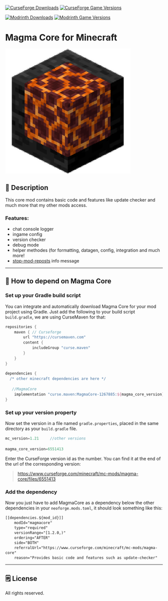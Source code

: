 [![CurseForge Downloads](https://cf.way2muchnoise.eu/1267885.svg?badge_style=for_the_badge)][cf_mod] [![CurseForge Game Versions](https://cf.way2muchnoise.eu/versions/1267885.svg?badge_style=for_the_badge)][cf_mod]

[![Modrinth Downloads](https://img.shields.io/modrinth/dt/rqi506vX?label=Modrinth&logo=modrinth&style=for-the-badge)][mr_mod] [![Modrinth Game Versions](https://img.shields.io/modrinth/game-versions/rqi506vX?label=Available%20for&logo=modrinth&style=for-the-badge)][mr_mod]

# Magma Core for Minecraft

![Logo](https://github.com/XxRexRaptorxX/MagmaCore/blob/main/src/main/resources/logo.png?raw=true)

## 📖 Description

This core mod contains basic code and features like update checker and much more that my other mods access.


### Features:

- chat console logger
- ingame config
- version checker
- debug mode
- helper methodes (for formatting, datagen, config, integration and much more!
- [stop-mod-reposts](https://vazkii.net/repost/) info message

-----

## 📄 How to depend on Magma Core


### Set up your Gradle build script

You can integrate and automatically download Magma Core for your mod project using Gradle.
Just add the following to your build script ```build.gradle```, we are using CurseMaven for that:

````gradle
repositories {
    maven { // Curseforge
        url "https://cursemaven.com"
        content {
            includeGroup "curse.maven"
        }
    }
}
````
````gradle
dependencies {
  /* other minecraft dependencies are here */
  
   //MagmaCore
    implementation "curse.maven:MagmaCore-1267885:${magma_core_version}"
}
````


###  Set up your version property

Now set the version in a file named ```gradle.properties```, placed in the same directory as your ```build.gradle``` file.

```gradle
mc_version=1.21     //other versions

magma_core_version=6551413
```

Enter the CurseForge version id as the number. You can find it at the end of the url of the corresponding version:
> https://www.curseforge.com/minecraft/mc-mods/magma-core/files/6551413


### Add the dependency
Now you just have to add MagmaCore as a dependency below the other dependencies in your ```neoforge.mods.toml```, it should look something like this:

```properties
[[dependencies.${mod_id}]]
    modId="magmacore"
    type="required"
    versionRange="[1.2.0,)"
    ordering="AFTER"
    side="BOTH"
    referralUrl="https://www.curseforge.com/minecraft/mc-mods/magma-core"
    reason="Provides basic code and features such as update-checker"
```

-----

## 🗒️ License

All rights reserved.

[cf_mod]: https://www.curseforge.com/minecraft/mc-mods/magma-core
[mr_mod]: https://modrinth.com/mod/magma-core
